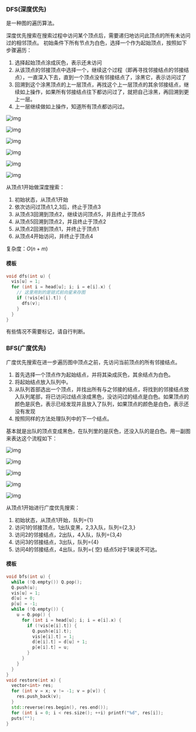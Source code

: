 ### DFS(深度优先)

是一种图的遍历算法。

深度优先搜索在搜索过程中访问某个顶点后，需要递归地访问此顶点的所有未访问过的相邻顶点。
初始条件下所有节点为白色，选择一个作为起始顶点，按照如下步骤遍历：

1. 选择起始顶点涂成灰色，表示还未访问
2. 从该顶点的邻接顶点中选择一个，继续这个过程（即再寻找邻接结点的邻接结点），一直深入下去，直到一个顶点没有邻接结点了，涂黑它，表示访问过了
3. 回溯到这个涂黑顶点的上一层顶点，再找这个上一层顶点的其余邻接结点，继续如上操作，如果所有邻接结点往下都访问过了，就把自己涂黑，再回溯到更上一层。
4. 上一层继续做如上操作，知道所有顶点都访问过。



![img](images/884911-20180303211022686-1855696099.png)

![img](images/884911-20180303211030956-1866292259.png)

![img](images/884911-20180303211037102-521526670.png)

![img](images/884911-20180303211048376-1649807973.png)

![img](images/884911-20180303211113142-1965918393.png)

![img](images/884911-20180303211119828-1753093419.png)

从顶点1开始做深度搜索：

1. 初始状态，从顶点1开始
2. 依次访问过顶点1,2,3后，终止于顶点3
3. 从顶点3回溯到顶点2，继续访问顶点5，并且终止于顶点5
4. 从顶点5回溯到顶点2，并且终止于顶点2
5. 从顶点2回溯到顶点1，并终止于顶点1
6. 从顶点4开始访问，并终止于顶点4

复杂度：$O(n+m)$

#### 模板

```cpp
void dfs(int u) {
  vis[u] = 1;
  for (int i = head[u]; i; i = e[i].x) {
    // 这里用到的是链式前向星来存图
    if (!vis[e[i].t]) {
      dfs(v);
    }
  }
}
```

有些情况不需要标记，请自行判断。

### BFS(广度优先)

广度优先搜索在进一步遍历图中顶点之前，先访问当前顶点的所有邻接结点。

1. 首先选择一个顶点作为起始结点，并将其染成灰色，其余结点为白色。
2. 将起始结点放入队列中。
3. 从队列首部选出一个顶点，并找出所有与之邻接的结点，将找到的邻接结点放入队列尾部，将已访问过结点涂成黑色，没访问过的结点是白色。如果顶点的颜色是灰色，表示已经发现并且放入了队列，如果顶点的颜色是白色，表示还没有发现
4. 按照同样的方法处理队列中的下一个结点。

基本就是出队的顶点变成黑色，在队列里的是灰色，还没入队的是白色。用一副图来表达这个流程如下：

![img](images/884911-20180303210750443-27910811.png)

![img](images/884911-20180303210800435-2058556564.png)

![img](images/884911-20180303210812286-645459949.png)

![img](images/884911-20180303210818967-1495635661.png)

![img](images/884911-20180303210825781-598833549.png)



从顶点1开始进行广度优先搜索：

1. 初始状态，从顶点1开始，队列={1}
2. 访问1的邻接顶点，1出队变黑，2,3入队，队列={2,3,}
3. 访问2的邻接结点，2出队，4入队，队列={3,4}
4. 访问3的邻接结点，3出队，队列={4}
5. 访问4的邻接结点，4出队，队列={ 空} 结点5对于1来说不可达。

####  模板

```cpp
void bfs(int u) {
  while (!Q.empty()) Q.pop();
  Q.push(u);
  vis[u] = 1;
  d[u] = 0;
  p[u] = -1;
  while (!Q.empty()) {
    u = Q.pop() {
      for (int i = head[u]; i; i = e[i].x) {
        if (!vis[e[i].t]) {
          Q.push(e[i].t);
          vis[e[i].t] = 1;
          d[e[i].t] = d[u] + 1;
          p[e[i].t] = u;
        }
      }
    }
  }
}
void restore(int x) {
  vector<int> res;
  for (int v = x; v != -1; v = p[v]) {
    res.push_back(v);
  }
  std::reverse(res.begin(), res.end());
  for (int i = 0; i < res.size(); ++i) printf("%d", res[i]);
  puts("");
}
```

### 